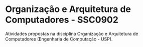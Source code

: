 # Organização e Arquitetura de Computadores - SSC0902
Atividades propostas na disciplina Organização e Arquitetura de Computadores (Engenharia de Computação - USP).
